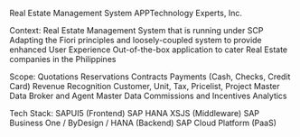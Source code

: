 Real Estate Management System
APPTechnology Experts, Inc.

Context:
	Real Estate Management System that is running under SCP
	Adapting the Fiori principles and loosely-coupled system to provide enhanced User Experience
	Out-of-the-box application to cater Real Estate companies in the Philippines

Scope:
	Quotations
	Reservations
	Contracts
	Payments (Cash, Checks, Credit Card)
	Revenue Recognition
	Customer, Unit, Tax, Pricelist, Project Master Data
	Broker and Agent Master Data
	Commissions and Incentives
	Analytics

Tech Stack:
	SAPUI5 (Frontend)
	SAP HANA XSJS (Middleware)
	SAP Business One / ByDesign / HANA (Backend)
	SAP Cloud Platform (PaaS)
	
	
